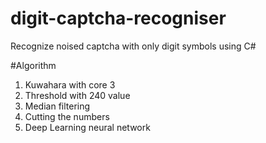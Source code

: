# digit-captcha-recogniser
Recognize noised captcha with only digit symbols using C#

#Algorithm

1. Kuwahara with core 3
2. Threshold with 240 value
3. Median filtering
4. Cutting the numbers
5. Deep Learning neural network
